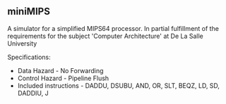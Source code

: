 miniMIPS
--------

A simulator for a simplified MIPS64 processor. In partial fulfillment of the requirements for the subject 'Computer Architecture' at De La Salle University


Specifications:
* Data Hazard - No Forwarding
* Control Hazard - Pipeline Flush
* Included instructions - DADDU, DSUBU, AND, OR, SLT, BEQZ, LD, SD, DADDIU, J
